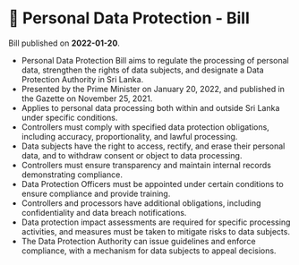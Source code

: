 # 📄  Personal Data Protection - Bill

Bill published on **2022-01-20**.

- Personal Data Protection Bill aims to regulate the processing of personal data, strengthen the rights of data subjects, and designate a Data Protection Authority in Sri Lanka.
- Presented by the Prime Minister on January 20, 2022, and published in the Gazette on November 25, 2021.
- Applies to personal data processing both within and outside Sri Lanka under specific conditions.
- Controllers must comply with specified data protection obligations, including accuracy, proportionality, and lawful processing.
- Data subjects have the right to access, rectify, and erase their personal data, and to withdraw consent or object to data processing.
- Controllers must ensure transparency and maintain internal records demonstrating compliance.
- Data Protection Officers must be appointed under certain conditions to ensure compliance and provide training.
- Controllers and processors have additional obligations, including confidentiality and data breach notifications.
- Data protection impact assessments are required for specific processing activities, and measures must be taken to mitigate risks to data subjects.
- The Data Protection Authority can issue guidelines and enforce compliance, with a mechanism for data subjects to appeal decisions.

